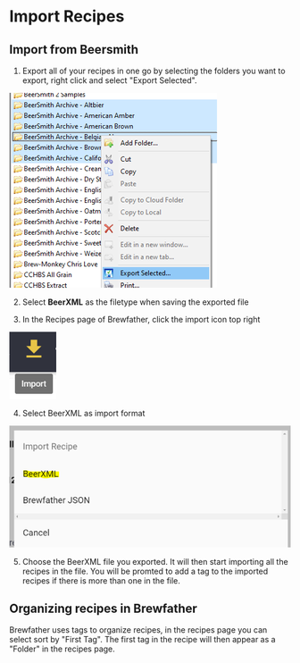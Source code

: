 # Import Recipes

## Import from Beersmith

1. Export all of your recipes in one go by selecting the folders you want to export, right click and select "Export Selected".

![Export recipes from Beersmith](../.gitbook/assets/image%20%2849%29.png)

2. Select **BeerXML** as the filetype when saving the exported file

3. In the Recipes page of Brewfather, click the import icon  top right

![Click import on the recipes page](../.gitbook/assets/image%20%2860%29.png)

4. Select BeerXML as import format

![Select BeerXML](../.gitbook/assets/image%20%2848%29.png)

5. Choose the BeerXML file you exported. It will then start importing all the recipes in the file. You will be promted to add a tag to the imported recipes if there is more than one in the file.

## Organizing recipes in Brewfather

Brewfather uses tags to organize recipes, in the recipes page you can select sort by "First Tag". The first tag in the recipe will then appear as a "Folder" in the recipes page.




